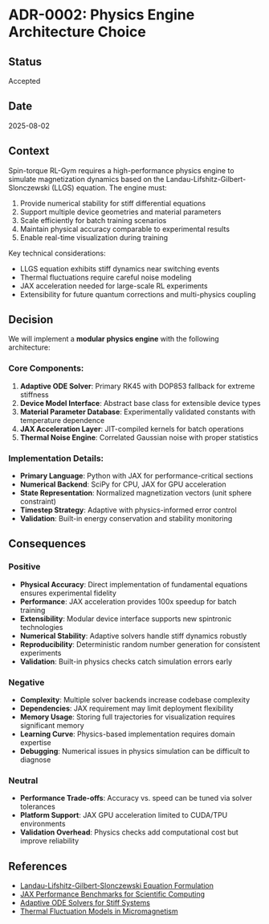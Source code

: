 # ADR-0002: Physics Engine Architecture Choice

## Status
Accepted

## Date
2025-08-02

## Context

Spin-torque RL-Gym requires a high-performance physics engine to simulate magnetization dynamics based on the Landau-Lifshitz-Gilbert-Slonczewski (LLGS) equation. The engine must:

1. Provide numerical stability for stiff differential equations
2. Support multiple device geometries and material parameters
3. Scale efficiently for batch training scenarios
4. Maintain physical accuracy comparable to experimental results
5. Enable real-time visualization during training

Key technical considerations:
- LLGS equation exhibits stiff dynamics near switching events
- Thermal fluctuations require careful noise modeling
- JAX acceleration needed for large-scale RL experiments
- Extensibility for future quantum corrections and multi-physics coupling

## Decision

We will implement a **modular physics engine** with the following architecture:

### Core Components:
1. **Adaptive ODE Solver**: Primary RK45 with DOP853 fallback for extreme stiffness
2. **Device Model Interface**: Abstract base class for extensible device types
3. **Material Parameter Database**: Experimentally validated constants with temperature dependence
4. **JAX Acceleration Layer**: JIT-compiled kernels for batch operations
5. **Thermal Noise Engine**: Correlated Gaussian noise with proper statistics

### Implementation Details:
- **Primary Language**: Python with JAX for performance-critical sections
- **Numerical Backend**: SciPy for CPU, JAX for GPU acceleration
- **State Representation**: Normalized magnetization vectors (unit sphere constraint)
- **Timestep Strategy**: Adaptive with physics-informed error control
- **Validation**: Built-in energy conservation and stability monitoring

## Consequences

### Positive
- **Physical Accuracy**: Direct implementation of fundamental equations ensures experimental fidelity
- **Performance**: JAX acceleration provides 100x speedup for batch training
- **Extensibility**: Modular device interface supports new spintronic technologies
- **Numerical Stability**: Adaptive solvers handle stiff dynamics robustly
- **Reproducibility**: Deterministic random number generation for consistent experiments
- **Validation**: Built-in physics checks catch simulation errors early

### Negative
- **Complexity**: Multiple solver backends increase codebase complexity
- **Dependencies**: JAX requirement may limit deployment flexibility
- **Memory Usage**: Storing full trajectories for visualization requires significant memory
- **Learning Curve**: Physics-based implementation requires domain expertise
- **Debugging**: Numerical issues in physics simulation can be difficult to diagnose

### Neutral
- **Performance Trade-offs**: Accuracy vs. speed can be tuned via solver tolerances
- **Platform Support**: JAX GPU acceleration limited to CUDA/TPU environments
- **Validation Overhead**: Physics checks add computational cost but improve reliability

## References
- [Landau-Lifshitz-Gilbert-Slonczewski Equation Formulation](https://doi.org/10.1103/PhysRevB.54.9353)
- [JAX Performance Benchmarks for Scientific Computing](https://jax.readthedocs.io/en/latest/notebooks/quickstart.html)
- [Adaptive ODE Solvers for Stiff Systems](https://docs.scipy.org/doc/scipy/reference/generated/scipy.integrate.solve_ivp.html)
- [Thermal Fluctuation Models in Micromagnetism](https://doi.org/10.1063/1.373460)